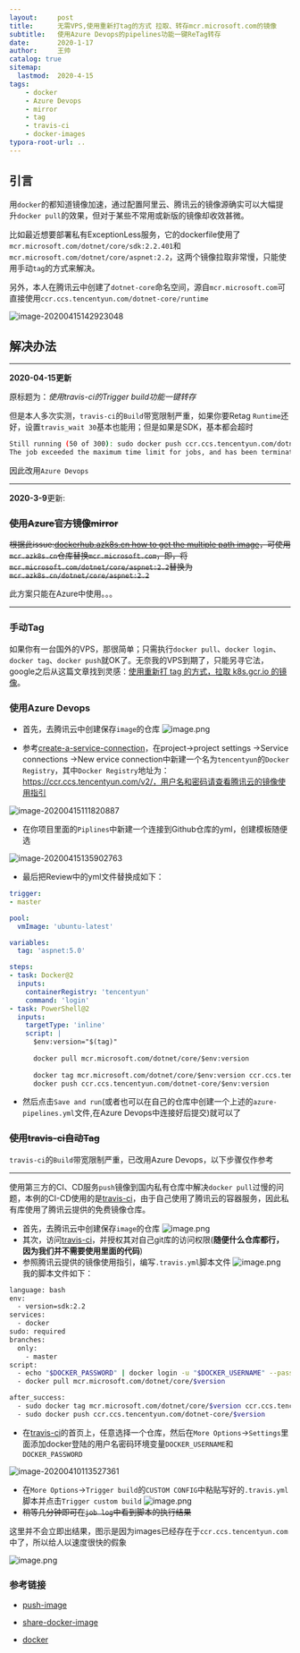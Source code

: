 ```yaml
---
layout:     post
title:      无需VPS,使用重新打tag的方式 拉取、转存mcr.microsoft.com的镜像
subtitle:   使用Azure Devops的pipelines功能一键ReTag转存
date:       2020-1-17
author:     王帅
catalog: true
sitemap:
  lastmod:  2020-4-15
tags:
    - docker
    - Azure Devops    
    - mirror
    - tag
    - travis-ci
    - docker-images
typora-root-url: ..
---
```


## 引言

用`docker`的都知道镜像加速，通过配置阿里云、腾讯云的镜像源确实可以大幅提升`docker pull`的效果，但对于某些不常用或新版的镜像却收效甚微。

比如最近想要部署私有ExceptionLess服务，它的dockerfile使用了`mcr.microsoft.com/dotnet/core/sdk:2.2.401`和`mcr.microsoft.com/dotnet/core/aspnet:2.2`，这两个镜像拉取非常慢，只能使用手动`tag`的方式来解决。

另外，本人在腾讯云中创建了`dotnet-core`命名空间，源自`mcr.microsoft.com`可直接使用`ccr.ccs.tencentyun.com/dotnet-core/runtime`

![image-20200415142923048](/img/tencenyun_aspnet_core_repository.png)

## 解决办法

----------

**2020-04-15更新**

原标题为：*使用travis-ci的Trigger build功能一键转存*

但是本人多次实测，`travis-ci`的`Build`带宽限制严重，如果你要Retag `Runtime`还好，设置`travis_wait 30`基本也能用；但是如果是SDK，基本都会超时

```bash
Still running (50 of 300): sudo docker push ccr.ccs.tencentyun.com/dotnet-core/sdk:5.0
The job exceeded the maximum time limit for jobs, and has been terminated.
```

因此改用`Azure Devops`

------

**2020-3-9**更新:

### ~~使用Azure官方镜像mirror~~

~~根据此issue:[dockerhub.azk8s.cn how to get the multiple path image](https://github.com/Azure/container-service-for-azure-china/issues/52)，可使用`mcr.azk8s.cn`仓库替换`mcr.microsoft.com`，即，将`mcr.microsoft.com/dotnet/core/aspnet:2.2`替换为`mcr.azk8s.cn/dotnet/core/aspnet:2.2`~~

此方案只能在Azure中使用。。。

-------

### 手动Tag

如果你有一台国外的VPS，那很简单；只需执行`docker pull`、`docker login`、`docker tag`、`docker push`就OK了。无奈我的VPS到期了，只能另寻它法，google之后从这篇文章找到灵感：[使用重新打 tag 的方式，拉取 k8s.gcr.io 的镜像](https://www.zhoujiangang.com/p/fetch-google-image-use-tag/)。

### 使用Azure Devops

* 首先，去腾讯云中创建保存`image`的仓库
  ![image.png](/img/qcloud_images_list.png)

* 参考[create-a-service-connection](https://docs.microsoft.com/en-us/azure/devops/pipelines/library/service-endpoints?view=azure-devops&tabs=yaml#create-a-service-connection)，在project→project settings →Service connections →New ervice connection中新建一个名为`tencentyun`的`Docker Registry`，其中`Docker Registry`地址为：https://ccr.ccs.tencentyun.com/v2/，用户名和密码请查看腾讯云的镜像使用指引

![image-20200415111820887](/img/AzureDevops_createTencentyun_DockerRegistry.png)

* 在你项目里面的`Piplines`中新建一个连接到Github仓库的yml，创建模板随便选

![image-20200415135902763](/img/AzureDevops_CreatePipline_yml.png)

* 最后把Review中的yml文件替换成如下：

```yml
trigger:
- master

pool:
  vmImage: 'ubuntu-latest'

variables:
  tag: 'aspnet:5.0'

steps:
- task: Docker@2
  inputs:
    containerRegistry: 'tencentyun'
    command: 'login'
- task: PowerShell@2
  inputs:
    targetType: 'inline'
    script: |
      $env:version="$(tag)"
      
      docker pull mcr.microsoft.com/dotnet/core/$env:version
      
      docker tag mcr.microsoft.com/dotnet/core/$env:version ccr.ccs.tencentyun.com/dotnet-core/$env:version
      docker push ccr.ccs.tencentyun.com/dotnet-core/$env:version
```

* 然后点击`Save and run`(或者也可以在自己的仓库中创建一个上述的`azure-pipelines.yml`文件,在Azure Devops中连接好后提交)就可以了 

### ~~使用travis-ci自动Tag~~

`travis-ci`的`Build`带宽限制严重，已改用Azure Devops，以下步骤仅作参考

-----

使用第三方的CI、CD服务`push`镜像到国内私有仓库中解决`docker pull`过慢的问题，本例的CI-CD使用的是[travis-ci](https://travis-ci.com/)，由于自己使用了腾讯云的容器服务，因此私有库使用了腾讯云提供的免费镜像仓库。

* 首先，去腾讯云中创建保存`image`的仓库
![image.png](/img/qcloud_images_list.png)
* 其次，访问[travis-ci](https://travis-ci.com/)，并授权其对自己git库的访问权限(**随便什么仓库都行，因为我们并不需要使用里面的代码**)
* 参照腾讯云提供的镜像使用指引，编写`.travis.yml`脚本文件
![image.png](/img/qcloud_images_guid.png)
我的脚本文件如下：

```bash
language: bash
env:
  - version=sdk:2.2
services:
  - docker
sudo: required
branches:
  only:
    - master
script:
  - echo "$DOCKER_PASSWORD" | docker login -u "$DOCKER_USERNAME" --password-stdin ccr.ccs.tencentyun.com
  - docker pull mcr.microsoft.com/dotnet/core/$version

after_success:
  - sudo docker tag mcr.microsoft.com/dotnet/core/$version ccr.ccs.tencentyun.com/dotnet-core/$version
  - sudo docker push ccr.ccs.tencentyun.com/dotnet-core/$version
```

* 在[travis-ci](https://travis-ci.com/)的首页上，任意选择一个仓库，然后在`More Options`→`Settings`里面添加docker登陆的用户名密码环境变量`DOCKER_USERNAME`和`DOCKER_PASSWORD`

![image-20200410113527361](/img/travis-ci_setEnv.png)

* 在`More Options`→`Trigger build`的`CUSTOM CONFIG`中粘贴写好的`.travis.yml`脚本并点击`Trigger custom build`
![image.png](/img/travis-ci_Trigger_Custom_Build.png)
* ~~稍等几分钟即可在`job log`中看到脚本的执行结果~~

这里并不会立即出结果，图示是因为images已经存在于`ccr.ccs.tencentyun.com`中了，所以给人以速度很快的假象

![image.png](/img/travis-ci_wait_job_result.png)

### 参考链接

* [push-image](https://docs.microsoft.com/en-us/azure/devops/pipelines/ecosystems/containers/push-image?view=azure-devops)

* [share-docker-image](https://docs.travis-ci.com/user/build-stages/share-docker-image/)
* [docker](https://docs.travis-ci.com/user/docker/)